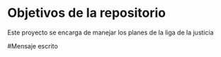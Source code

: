 # Objetivos de la repositorio

Este proyecto se encarga de manejar los planes de la liga de la justicia

#Mensaje escrito
